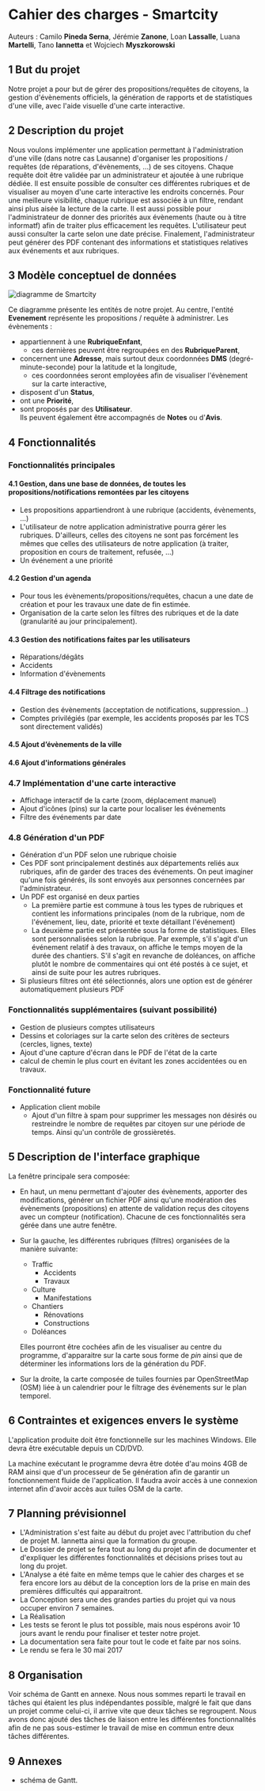 # Cahier des charges - __Smartcity__

Auteurs : Camilo __Pineda Serna__, Jérémie __Zanone__, Loan __Lassalle__, Luana __Martelli__, Tano __Iannetta__ et Wojciech __Myszkorowski__

## 1 But du projet
Notre projet a pour but de gérer des propositions/requêtes de citoyens, la gestion d'évènements officiels, la génération de rapports et de statistiques d'une ville, avec l'aide visuelle d'une carte interactive.  


## 2 Description du projet
Nous voulons implémenter une application permettant à l'administration d'une ville (dans notre cas Lausanne) d'organiser les propositions / requêtes (de réparations, d'évènements, ...) de ses citoyens. Chaque requête doit être validée par un administrateur et ajoutée à une rubrique dédiée. Il est ensuite possible de consulter ces différentes rubriques et de visualiser au moyen d'une carte interactive les endroits concernés. Pour une meilleure visibilité, chaque rubrique est associée à un filtre, rendant ainsi plus aisée la lecture de la carte. Il est aussi possible pour l'administrateur de donner des priorités aux évènements (haute ou à titre informatf) afin de traiter plus efficacement les requêtes. L'utilisateur peut aussi consulter la carte selon une date précise. Finalement, l'administrateur peut générer des PDF contenant des informations et statistiques relatives aux événements et aux rubriques.

## 3	Modèle conceptuel de données
![diagramme de Smartcity](../Database/smartcity_diagram_ea.png "Smartcity_diagram")

Ce diagramme présente les entités de notre projet. Au centre, l'entité __Evenement__ représente les propositions / requête à administrer. Les évènements :
* appartiennent à une __RubriqueEnfant__,
	* ces dernières peuvent être regroupées en des __RubriqueParent__,  
* concernent une __Adresse__, mais surtout deux coordonnées __DMS__ (degré-minute-seconde) pour la latitude et la longitude,
	* ces coordonnées seront employées afin de visualiser l'évènement sur la carte interactive,   
* disposent d'un __Status__,  
* ont une __Priorité__,    
* sont proposés par des __Utilisateur__.    
Ils peuvent également être accompagnés de __Notes__ ou d'__Avis__.



## 4 Fonctionnalités
### Fonctionnalités principales  

#### 4.1 Gestion, dans une base de données, de toutes les propositions/notifications remontées par les citoyens    
* Les propositions appartiendront à une rubrique (accidents, évènements, ...)  
* L'utilisateur de notre application administrative pourra gérer les rubriques. D'ailleurs, celles des citoyens ne sont pas forcément les mêmes que celles des utilisateurs de notre application (à traiter, proposition en cours de traitement, refusée, ...)
* Un événement a une priorité  

#### 4.2 Gestion d'un agenda  
* Pour tous les évènements/propositions/requêtes, chacun a une date de création et pour les travaux une date de fin estimée.
* Organisation de la carte selon les filtres des rubriques et de la date (granularité au jour principalement).

#### 4.3 Gestion des notifications faites par les utilisateurs  
* Réparations/dégâts  
* Accidents
* Information d'évènements

#### 4.4 Filtrage des notifications
* Gestion des évènements (acceptation de notifications, suppression...)
* Comptes privilégiés (par exemple, les accidents proposés par les TCS sont directement validés)

#### 4.5 Ajout d’évènements de la ville  

#### 4.6 Ajout d'informations générales


### 4.7 Implémentation d'une carte interactive
* Affichage interactif de la carte (zoom, déplacement manuel)
* Ajout d'icônes (pins) sur la carte pour localiser les événements
* Filtre des événements par date  


### 4.8 Génération d'un PDF
* Génération d'un PDF selon une rubrique choisie
* Ces PDF sont principalement destinés aux départements reliés aux rubriques, afin de garder des traces des événements. On peut imaginer qu'une fois générés, ils sont envoyés aux personnes concernées par l'administrateur.
* Un PDF est organisé en deux parties 
	* La première partie est commune à tous les types de rubriques et contient les informations principales (nom de la rubrique, nom de l'événement, lieu, date, priorité et texte détaillant l'événement)
	* La deuxième partie est présentée sous la forme de statistiques. Elles sont personnalisées selon la rubrique. Par exemple, s'il s'agit d'un événement relatif à des travaux, on affiche le temps moyen de la durée des chantiers. S'il s'agit en revanche de doléances, on affiche plutôt le nombre de commentaires qui ont été postés à ce sujet, et ainsi de suite pour les autres rubriques.
* Si plusieurs filtres ont été sélectionnés, alors une option est de générer automatiquement plusieurs PDF 



###	 Fonctionnalités supplémentaires (suivant possibilité)    

* Gestion de plusieurs comptes utilisateurs  
* Dessins et coloriages sur la carte selon des critères de secteurs (cercles, lignes, texte)  
* Ajout d'une capture d'écran dans le PDF de l'état de la carte
* calcul de chemin le plus court en évitant les zones accidentées ou en travaux.  


###	 Fonctionnalité future  

 * Application client mobile
 	* Ajout d'un filtre à spam pour supprimer les messages non désirés ou restreindre le nombre de requêtes par citoyen sur une période de temps. Ainsi qu'un contrôle de grossièretés.  


## 5	Description de l'interface graphique

La fenêtre principale sera composée:

- En haut, un menu permettant d'ajouter des évènements, apporter des modifications, générer un fichier PDF ainsi qu'une modération des évènements (propositions) en attente de validation reçus des citoyens avec un compteur (notification). Chacune de ces fonctionnalités sera gérée dans une autre fenêtre.

- Sur la gauche, les différentes rubriques (filtres) organisées de la manière suivante:
    - Traffic
        - Accidents
        - Travaux
    - Culture
        - Manifestations
    - Chantiers
        - Rénovations
        - Constructions
    - Doléances

     Elles pourront être cochées afin de les visualiser au centre du programme, d'apparaitre sur la carte sous forme de _pin_ ainsi que de déterminer les informations lors de la génération du PDF.

- Sur la droite, la carte composée de tuiles fournies par OpenStreetMap (OSM) liée à un calendrier pour le filtrage des événements sur le plan temporel.




## 6	Contraintes et exigences envers le système
L'application produite doit être fonctionnelle sur les machines Windows. Elle devra être exécutable depuis un CD/DVD.  

La machine exécutant le programme devra être dotée d'au moins 4GB de RAM ainsi que d'un processeur de 5e génération afin de garantir un fonctionnement fluide de l'application. Il faudra avoir accès à une connexion internet afin d'avoir accès aux tuiles OSM de la carte.  


## 7	Planning prévisionnel

* L'Administration s'est faite au début du projet avec l'attribution du chef de projet M. Iannetta ainsi que la formation du groupe.  
* Le Dossier de projet se fera tout au long du projet afin de documenter et d'expliquer les différentes fonctionnalités et décisions prises tout au long du projet.
* L'Analyse	a été faite en même temps que le cahier des charges et se fera encore lors au début de la conception lors de la prise en main des premières difficultés qui apparaitront.
* La Conception	sera une des grandes parties du projet qui va nous occuper environ 7 semaines.
* La Réalisation		
* Les tests se feront le plus tot possible, mais nous espérons avoir 10 jours avant le rendu pour finaliser et tester notre projet.
* La documentation sera faite pour tout le code et faite par nos soins.
* Le rendu se fera le 30 mai 2017

## 8	Organisation

Voir schéma de Gantt en annexe. Nous nous sommes reparti le travail en tâches qui étaient les plus indépendantes possible, malgré le fait que dans un projet comme celui-ci, il arrive vite que deux tâches se regroupent. Nous avons donc ajouté des tâches de liaison entre les différentes fonctionnalités afin de ne pas sous-estimer le travail de mise en commun entre deux tâches différentes.

## 9	Annexes
- schéma de Gantt.  
